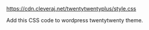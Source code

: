 https://cdn.cleveraj.net/twentytwentyplus/style.css

Add this CSS code to wordpress twentytwenty theme.
